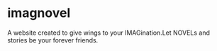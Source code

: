 # imagnovel
A website created to give wings to your IMAGination.Let NOVELs and stories be your forever friends.

